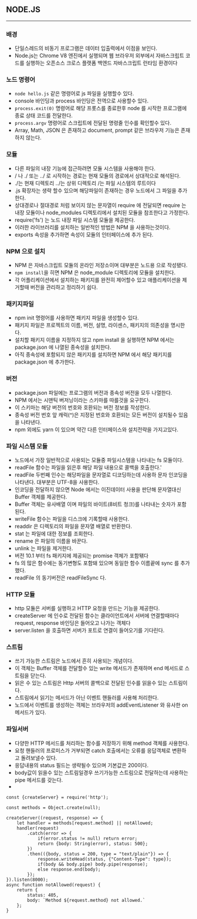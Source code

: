 
## NODE.JS

----------------

### 배경

* 단일스레드의 비동기 프로그램은 데이터 입출력에서 이점을 보인다.
* Node.js는 Chrome V8 엔진에서 실행되며 웹 브라우저 외부에서 자바스크립트 코드를 실행하는 오픈소스 크로스 플랫폼 백엔드 자바스크립트 런타임 환경이다

### 노드 명령어

* `node hello.js` 같은 명령어로 js 파일을 실행할수 있다.
* console 바인딩과 process 바인딩은 전역으로 사용할수 있다.
* `process.exit(0)` 명령어로 해당 프롯스를 종료한후 node 를 시작한 프로그램에 종료 상태 코드를 전달한다.
* `process.argv` 명령어로 스크립트에 전달된 명령줄 인수를 확인할수 있다.
* Array, Math, JSON 은 존재하고 document, prompt 같은 브라우저 기능은 존재하지 않는다.

### 모듈

* 다른 파일의 내장 기능에 접근하려면 모듈 시스템을 사용해야 한다.
* / 나 ./ 또는 ../ 로 시작하는 경로는 현재 모듈의 경로에서 상대적으로 해석된다.
* ./는 현재 디렉토리 ../는 상위 디렉토리 /는 파일 시스템의 루트이다
* .js 확장자는 생략 할수 있으며 해당파일이 존재하는 경우 노드에서 그 파일을 추가한다.
* 상대경로나 절대경로 처럼 보이지 않는 문자열이 require 에 전달되면 require 는 내장 모듈이나 node_modules 디렉토리에서 설치된 모듈을 참조한다고 가정한다.
* require('fs') 는 노드 내장 파일 시스템 모듈을 제공한다.
* 이러한 라이브러리를 설치하는 일반적인 방법은 NPM 을 사용하는것이다.
* exports 속성을 추가하면 속성이 모듈의 인터페이스에 추가 된다.

### NPM 으로 설치

* NPM 은 자바스크립트 모듈의 온라인 저장소이며 대부분은 노드용 으로 작성됐다.
* `npm install`을 히면 NPM 은 node_module 디렉토리에 모듈을 설치한다.
* 각 어플리케이션에서 설치하는 패키지를 완전히 제어할수 있고 애플리케이션을 제거할때 버전을 관리하고 정리하기 쉽다.

### 패키지파일

* npm init 명령어를 사용하면 패키지 파일을 생성할수 있다.
* 패키지 파일은 프로젝트의 이름, 버전, 설명, 라이센스, 패키지의 의존성을 명시한다.
* 설치할 패키지 이름을 지정하지 않고 npm install 을 실행하면 NPM 에서는 package.json 에 나열된 종속성을 설치한다.
* 아직 종속성에 포함되지 않은 패키지를 설치하면 NPM 에서 해당 패키지를 package.json 에 추가한다.

### 버전

* package.json 파일에는 프로그램의 버전과 종속성 버전을 모두 나열한다.
* NPM 에서는 시맨틱 버저닝이라는 스키마를 따를것을 요구한다.
* 이 스키마는 해당 버전의 번호와 호환되는 버전 정보를 작성한다.
* 종속성 버전 번호 앞 캐럭(^)은 지정된 번호와 호환되는 모든 버전이 설치될수 있음을 나타낸다.
* npm 외에도 yarn 이 있으며 약간 다른 인터페이스와 설치전략을 가지고있다.

### 파일 시스템 모듈

* 노드에서 가장 일반적으로 사용되는 모듈중 파일시스템을 나타내는 fs 모듈이다.
* readFile 함수는 파일을 읽은후 해당 파일 내용으로 콜백을 호출한다.'
* readFile 두번째 인수는 해당파일을 문자열로 디코딩하는데 사용하 문자 인코딩을 나타낸다. 대부분은 UTF-8을 사용한다.
* 인코딩을 전달하지 않으면 Node 에서는 이진데이터 사용을 판단해 문자열대신 Buffer 객체를 제공한다.
* Buffer 객체는 유사배열 이며 파일의 바이트(8비트 청크)를 나타내는 숫자가 포함된다.
* writeFile 함수는 파일을 디스크에 기록할때 사용한다.
* readdir 은 디렉토리의 파일을 문자열 배열로 반환한다.
* stat 는 파일에 대한 정보를 조회한다.
* rename 은 파일의 이름을 바꾼다.
* unlink 는 파일을 제거한다.
* 버전 10.1 부터 fs 패키지에 제공되는 promise 객체가 포함돾다
* fs 의 많은 함수에는 동기변형도 포함돼 있으며 동일한 함수 이름끝에 sync 를 추가했다.
* readFile 의 동기버전은 readFileSync 다.

### HTTP 모듈

* http 모듈은 서버를 실행하고 HTTP 요청을 만드는 기능을 제공한다.
* createServer 에 인수로 전달된 함수는 클라이언트에서 서버에 연결할때마다 request, response 바인딩은 들어오고 나가는 객체다
* server.listen 을 호출하면 서버가 포트로 연결이 들어오기를 기다린다.

### 스트림

* 쓰기 가능한 스트림은 노드에서 흔히 사용되는 개념이다.
* 이 객체는 Buffer 객체를 전달할수 있는 write 메서드가 존재하며 end 메서드로 스트림을 닫는다.
* 읽은 수 있는 스트림은 Http 서버의 콜백으로 전달된 인수를 읽을수 있는 스트림이다.
* 스트림에서 읽기는 메서드가 아닌 이벤트 핸들러를 사용해 처리한다.
* 노드에서 이벤트를 생성하는 객체는 브라우저의 addEventListener 와 유사한 on 메서드가 있다.

### 파일서버

* 다양한 HTTP 메서드를 처리하는 함수를 저장하기 위해 method 객체를 사용한다.
* 요청 핸들러의 프로미스가 거부되면 catch 호출에서는 오류를 응답객체로 변환하고 돌려보낼수 있다.
* 응답내용의 status 필드는 생략될수 있으며 기본값은 200이다.
* body값이 읽을수 있는 스트림일경우 쓰기가능한 스트림으로 전달하는데 사용하는 pipe 메서드를 갖는다.
* 
```
const {createServer} = require('http');

const methods = Object.create(null);

createServer((request, response) => {
    let handler = methods[request.method] || notAllowed;
    handler(request)
        .catch(error => {
            if(error.status != null) return error;
            return {body: String(error), status: 500};
        })
        .then(({body, status = 200, type = "text/plain"}) => {
            response.writeHead(status, {"Content-Type": type});
            if(body && body.pipe) body.pipe(response);
            else response.end(body);
        });
}).listen(8000);
async function notAllowed(request) {
    return {
        status: 405,
        body: `Method ${request.method} not allowed.`
    };
}
```

